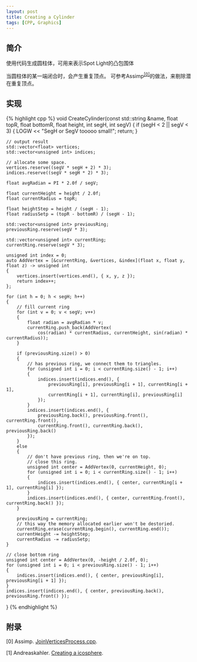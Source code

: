 ```yaml
---
layout: post
title: Creating a Cylinder
tags: [CPP, Graphics]
---
```


## 简介

使用代码生成圆柱体，可用来表示Spot Light的凸包围体

当圆柱体的某一端闭合时，会产生重复顶点。
可参考Assimp<sup>[[0]](#ref)</sup>的做法，来剔除潜在重复顶点。

## 实现

{% highlight cpp %}
void CreateCylinder(const std::string &name, float topR, float bottomR, float height, int segH, int segV)
{
    if (segH < 2 || segV < 3)
    {
        LOGW << "SegH or SegV tooooo small!";
        return;
    }
    
    // output result
    std::vector<float> vertices;
    std::vector<unsigned int> indices;

    // allocate some space.
    vertices.reserve((segV * segH + 2) * 3);
    indices.reserve((segV * segH * 2) * 3);

    float avgRadian = PI * 2.0f / segV;

    float currentHeight = height / 2.0f;
    float currentRadius = topR;
    
    float heightStep = height / (segH - 1);
    float radiusSetp = (topR - bottomR) / (segH - 1);

    std::vector<unsigned int> previousRing;
    previousRing.reserve(segV * 3);

    std::vector<unsigned int> currentRing;
    currentRing.reserve(segV * 3);

    unsigned int index = 0;
    auto AddVertex = [&currentRing, &vertices, &index](float x, float y, float z) -> unsigned int
    {
        vertices.insert(vertices.end(), { x, y, z });
        return index++;
    };

    for (int h = 0; h < segH; h++)
    {
        // fill current ring
        for (int v = 0; v < segV; v++)
        {
            float radian = avgRadian * v;
            currentRing.push_back(AddVertex(
                cos(radian) * currentRadius, currentHeight, sin(radian) * currentRadius));
        }

        if (previousRing.size() > 0)
        {
            // has previous ring, we connect them to triangles.
            for (unsigned int i = 0; i < currentRing.size() - 1; i++)
            {
                indices.insert(indices.end(), {
                    previousRing[i], previousRing[i + 1], currentRing[i + 1], 
                    currentRing[i + 1], currentRing[i], previousRing[i]
                });
            }
            indices.insert(indices.end(), {
                previousRing.back(), previousRing.front(), currentRing.front(), 
                currentRing.front(), currentRing.back(), previousRing.back()
            });
        }
        else
        {
            // don't have previous ring, then we're on top.
            // close this ring.
            unsigned int center = AddVertex(0, currentHeight, 0);
            for (unsigned int i = 0; i < currentRing.size() - 1; i++)
            {
                indices.insert(indices.end(), { center, currentRing[i + 1], currentRing[i] });
            }
            indices.insert(indices.end(), { center, currentRing.front(), currentRing.back() });
        }

        previousRing = currentRing;
        // this way the memory allocated earlier won't be destoried.
        currentRing.erase(currentRing.begin(), currentRing.end());
        currentHeight -= heightStep;
        currentRadius -= radiusSetp;
    }

    // close bottom ring
    unsigned int center = AddVertex(0, -height / 2.0f, 0);
    for (unsigned int i = 0; i < previousRing.size() - 1; i++)
    {
        indices.insert(indices.end(), { center, previousRing[i], previousRing[i + 1] });
    }
    indices.insert(indices.end(), { center, previousRing.back(), previousRing.front() });
}
{% endhighlight %}

## 附录<span id="ref"></span>

[0] Assimp. [JoinVerticesProcess.cpp](https://github.com/assimp/assimp/blob/master/code/JoinVerticesProcess.cpp).

[1] Andreaskahler. [Creating a icosphere](http://blog.andreaskahler.com/2009/06/creating-icosphere-mesh-in-code.html).
